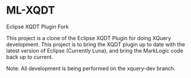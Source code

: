 ML-XQDT
====

Eclipse XQDT Plugin Fork

This project is a clone of the Eclipse XQDT Plugin for doing XQuery development.  This project is to bring the XQDT plugin up to date with the latest version of Eclipse (Currently Luna), and bring the MarkLogic code back up to current.

Note:  All development is being performed on the xquery-dev branch.
